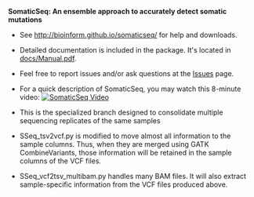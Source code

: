 <b>SomaticSeq: An ensemble approach to accurately detect somatic mutations</b>

* See http://bioinform.github.io/somaticseq/ for help and downloads.
* Detailed documentation is included in the package. It's located in [docs/Manual.pdf](docs/Manual.pdf "Documentation").
* Feel free to report issues and/or ask questions at the [Issues](../../issues "Issues") page.
* For a quick description of SomaticSeq, you may watch this 8-minute video:
  [![SomaticSeq Video](SomaticSeqYoutube.png)](https://www.youtube.com/watch?v=MnJdTQWWN6w "SomaticSeq Video")

* This is the specialized branch designed to consolidate multiple sequencing replicates of the same samples
 * SSeq_tsv2vcf.py is modified to move almost all information to the sample columns. Thus, when they are merged using GATK CombineVariants, those information will be retained in the sample columns of the VCF files.
 * SSeq_vcf2tsv_multibam.py handles many BAM files. It will also extract sample-specific information from the VCF files produced above. 
